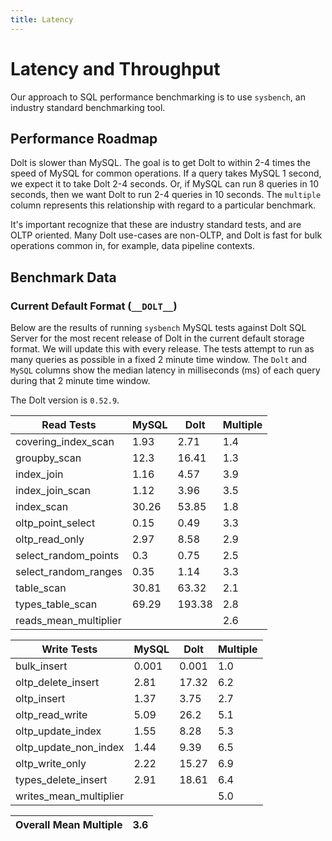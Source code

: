 ```yaml
---
title: Latency
---
```


# Latency and Throughput

Our approach to SQL performance benchmarking is to use `sysbench`, an
industry standard benchmarking tool.

## Performance Roadmap

Dolt is slower than MySQL. The goal is to get Dolt to within 2-4 times
the speed of MySQL for common operations. If a query takes MySQL 1
second, we expect it to take Dolt 2-4 seconds. Or, if MySQL can run 8
queries in 10 seconds, then we want Dolt to run 2-4 queries in 10
seconds. The `multiple` column represents this relationship with
regard to a particular benchmark.

It's important recognize that these are industry standard tests, and
are OLTP oriented. Many Dolt use-cases are non-OLTP, and Dolt is fast
for bulk operations common in, for example, data pipeline contexts.

## Benchmark Data

### Current Default Format (`__DOLT__`)

Below are the results of running `sysbench` MySQL tests against Dolt
SQL Server for the most recent release of Dolt in the current default 
storage format. We will update this with every release. The tests 
attempt to run as many queries as possible in a fixed 2 minute time 
window. The `Dolt` and `MySQL` columns show the median latency in 
milliseconds (ms) of each query during that 2 minute time window.

The Dolt version is `0.52.9`.

<!-- START___DOLT___LATENCY_RESULTS_TABLE -->
|       Read Tests        | MySQL |  Dolt  | Multiple |
|-------------------------|-------|--------|----------|
| covering\_index\_scan   |  1.93 |   2.71 |      1.4 |
| groupby\_scan           |  12.3 |  16.41 |      1.3 |
| index\_join             |  1.16 |   4.57 |      3.9 |
| index\_join\_scan       |  1.12 |   3.96 |      3.5 |
| index\_scan             | 30.26 |  53.85 |      1.8 |
| oltp\_point\_select     |  0.15 |   0.49 |      3.3 |
| oltp\_read\_only        |  2.97 |   8.58 |      2.9 |
| select\_random\_points  |   0.3 |   0.75 |      2.5 |
| select\_random\_ranges  |  0.35 |   1.14 |      3.3 |
| table\_scan             | 30.81 |  63.32 |      2.1 |
| types\_table\_scan      | 69.29 | 193.38 |      2.8 |
| reads\_mean\_multiplier |       |        |      2.6 |

|       Write Tests        | MySQL | Dolt  | Multiple |
|--------------------------|-------|-------|----------|
| bulk\_insert             | 0.001 | 0.001 |      1.0 |
| oltp\_delete\_insert     |  2.81 | 17.32 |      6.2 |
| oltp\_insert             |  1.37 |  3.75 |      2.7 |
| oltp\_read\_write        |  5.09 |  26.2 |      5.1 |
| oltp\_update\_index      |  1.55 |  8.28 |      5.3 |
| oltp\_update\_non\_index |  1.44 |  9.39 |      6.5 |
| oltp\_write\_only        |  2.22 | 15.27 |      6.9 |
| types\_delete\_insert    |  2.91 | 18.61 |      6.4 |
| writes\_mean\_multiplier |       |       |      5.0 |

| Overall Mean Multiple | 3.6 |
|-----------------------|-----|
<!-- END___DOLT___LATENCY_RESULTS_TABLE -->
<br/>
